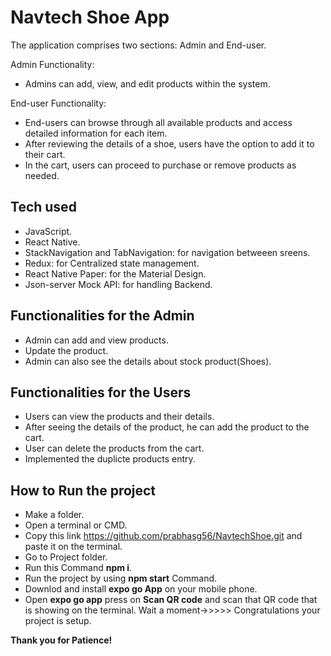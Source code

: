
# Navtech Shoe App

The application comprises two sections: Admin and End-user.

Admin Functionality:

* Admins can add, view, and edit products within the system.

End-user Functionality:

* End-users can browse through all available products and access detailed information for each item.
* After reviewing the details of a shoe, users have the option to add it to their cart.
* In the cart, users can proceed to purchase or remove products as needed.

## Tech used
* JavaScript.
* React Native.
* StackNavigation and TabNavigation: for navigation betweeen sreens.
* Redux: for Centralized state management.
* React Native Paper: for the Material Design.
* Json-server Mock API: for handling Backend.

## Functionalities for the Admin
* Admin can add and view products.
* Update the product.
* Admin can also see the details about stock product(Shoes).

## Functionalities for the Users
* Users can view the products and their details.
* After seeing the details of the product, he can add the product to the cart.
* User can delete the products from the cart.
* Implemented the duplicte products entry.



## How to Run the project
* Make a folder.
* Open a terminal or CMD.
* Copy this link https://github.com/prabhasg56/NavtechShoe.git  and paste it on the terminal.
* Go to Project folder.
* Run this Command  **npm i**.
* Run the project by using **npm start** Command.
* Downlod and install **expo go App** on your mobile phone.
* Open **expo go app** press on **Scan QR code** and scan that QR code that is showing on the terminal. Wait a moment->>>>> Congratulations your project is setup.

**Thank you for Patience!**


